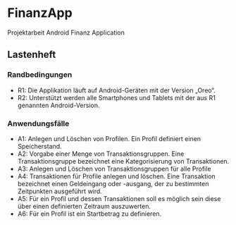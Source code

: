 # FinanzApp
Projektarbeit Android Finanz Application 

## Lastenheft

### Randbedingungen
* R1: Die Applikation läuft auf Android-Geräten mit der Version „Oreo“.
* R2: Unterstützt werden alle Smartphones und Tablets mit der aus R1 genannten Android-Version.

### Anwendungsfälle
* A1: Anlegen und Löschen von Profilen. Ein Profil definiert einen Speicherstand.
* A2: Vorgabe einer Menge von Transaktionsgruppen. Eine Transaktionsgruppe bezeichnet eine Kategorisierung von Transaktionen.
* A3: Anlegen und Löschen von Transaktionsgruppen für alle Profile
* A4: Transaktionen für Profile anlegen und löschen. Eine Transaktion bezeichnet einen Geldeingang oder -ausgang, der zu bestimmten Zeitpunkten ausgeführt wird.
* A5: Für ein Profil und dessen Transaktionen soll es möglich sein diese über einen definierten Zeitraum auszuwerten.
* A6: Für ein Profil ist ein Startbetrag zu definieren.
